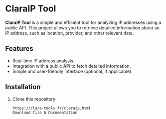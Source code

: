 # ClaraIP Tool

**ClaraIP Tool** is a simple and efficient tool for analyzing IP addresses using a public API. This project allows you to retrieve detailed information about an IP address, such as location, provider, and other relevant data.

## Features

- Real-time IP address analysis.
- Integration with a public API to fetch detailed information.
- Simple and user-friendly interface (optional, if applicable).

## Installation

1. Clone this repository:
   ```bash
   https://clara-tools.fr/claraip.html
   Download file & Documentation
